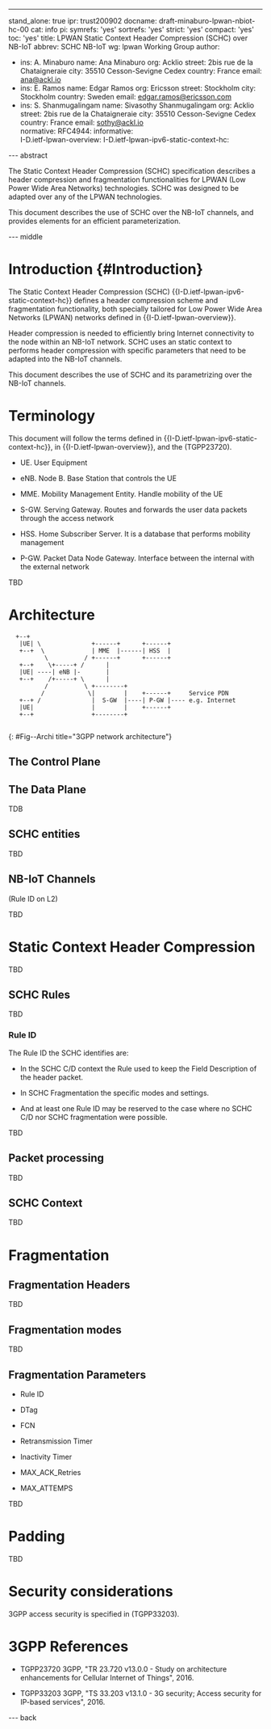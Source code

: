 ---
stand_alone: true
ipr: trust200902
docname: draft-minaburo-lpwan-nbiot-hc-00
cat: info
pi:
  symrefs: 'yes'
  sortrefs: 'yes'
  strict: 'yes'
  compact: 'yes'
  toc: 'yes'
title: LPWAN Static Context Header Compression (SCHC) over NB-IoT
abbrev: SCHC NB-IoT
wg: lpwan Working Group
author:
- ins: A. Minaburo
  name: Ana Minaburo
  org: Acklio
  street: 2bis rue de la Chataigneraie
  city: 35510 Cesson-Sevigne Cedex
  country: France
  email: ana@ackl.io
- ins: E. Ramos
  name: Edgar Ramos
  org: Ericsson 
  street: Stockholm 
  city: Stockholm 
  country: Sweden
  email: edgar.ramos@ericsson.com
- ins: S. Shanmugalingam
  name: Sivasothy Shanmugalingam 
  org: Acklio
  street: 2bis rue de la Chataigneraie
  city: 35510 Cesson-Sevigne Cedex
  country: France
  email: sothy@ackl.io  
normative:
  RFC4944: 
informative:  
  I-D.ietf-lpwan-overview:
  I-D.ietf-lpwan-ipv6-static-context-hc:
    
  
--- abstract

The Static Context Header Compression (SCHC) specification describes
a header compression and fragmentation functionalities for LPWAN
(Low Power Wide Area Networks) technologies.  SCHC was designed to be adapted
over any of the LPWAN technologies.

This document describes the use of SCHC over the NB-IoT channels, 
and provides elements for an efficient parameterization.

--- middle
 
# Introduction {#Introduction}

The Static Context Header Compression (SCHC) {{I-D.ietf-lpwan-ipv6-static-context-hc}} defines a header compression scheme 
and fragmentation functionality, both specially tailored for Low Power Wide Area Networks (LPWAN) networks defined in 
{{I-D.ietf-lpwan-overview}}.  

Header compression is needed to efficiently bring Internet connectivity to the node
within an NB-IoT network. SCHC uses an static context to performs header compression with specific parameters that need to be adapted into the NB-IoT channels. 

This document describes the use of SCHC and its parametrizing over the NB-IoT channels.

# Terminology

This document will follow the terms defined in {{I-D.ietf-lpwan-ipv6-static-context-hc}}, in {{I-D.ietf-lpwan-overview}}, and 
the (TGPP23720). 

* UE. User Equipment

* eNB. Node B. Base Station that controls the UE 

* MME. Mobility Management Entity. Handle mobility of the UE

* S-GW. Serving Gateway. Routes and forwards the user data packets through the access network

* HSS. Home Subscriber Server. It is a database that performs mobility management

* P-GW. Packet Data Node Gateway. Interface between the internal with the external network
              
TBD

# Architecture

~~~~~~
  +--+
   |UE| \              +------+      +------+
   +--+  \             | MME  |------| HSS  |
          \          / +------+      +------+
   +--+    \+-----+ /      |
   |UE| ----| eNB |-       |
   +--+    /+-----+ \      |
          /          \ +--------+
         /            \|        |    +------+     Service PDN
   +--+ /              |  S-GW  |----| P-GW |---- e.g. Internet
   |UE|                |        |    +------+
   +--+                +--------+
   
~~~~~~

{: #Fig--Archi title="3GPP network architecture"}
 
## The Control Plane

## The Data Plane

TDB

## SCHC entities

TBD

## NB-IoT Channels
(Rule ID on L2)

TBD

# Static Context Header Compression

TBD

## SCHC Rules
TBD

### Rule ID 
The Rule ID the SCHC identifies are:
* In the SCHC C/D context the Rule used to keep the Field Description of the header packet. 

* In SCHC Fragmentation the specific modes and settings.

* And at least one Rule ID may be reserved to the case where no SCHC C/D nor SCHC fragmentation were possible.

TBD

## Packet processing
TBD

## SCHC Context
TBD

# Fragmentation
## Fragmentation Headers
TBD

## Fragmentation modes
TBD

## Fragmentation Parameters
* Rule ID

* DTag

* FCN

* Retransmission Timer

* Inactivity Timer

* MAX_ACK_Retries

* MAX_ATTEMPS

TBD

# Padding
TBD

# Security considerations
3GPP access security is specified in (TGPP33203).

# 3GPP References

* TGPP23720
              3GPP, "TR 23.720 v13.0.0 - Study on architecture
              enhancements for Cellular Internet of Things", 2016.
              
* TGPP33203
              3GPP, "TS 33.203 v13.1.0 - 3G security; Access security
              for IP-based services", 2016.

--- back

